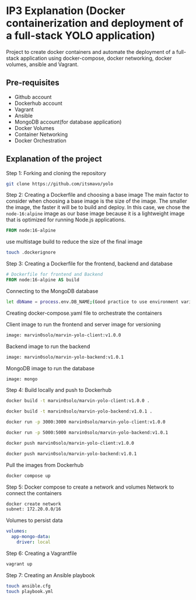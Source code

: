 # IP3 Explanation (Docker containerization and deployment of a full-stack YOLO application)
Project to create docker containers and automate the deployment of a full-stack application using docker-compose, docker networking, docker volumes, ansible and Vagrant. 

## Pre-requisites
- Github account
- Dockerhub account
- Vagrant
- Ansible
- MongoDB account(for database application)
- Docker Volumes
- Container Networking
- Docker Orchestration

## Explanation of the project
Step 1: Forking and cloning the repository
```bash
git clone https://github.com/itsmavo/yolo
```
Step 2: Creating a Dockerfile and choosing a base image
The main factor to consider when choosing a base image is the size of the image. The smaller the image, the faster it will be to build and deploy. In this case, we chose the `node-16:alpine` image as our base image because it is a lightweight image that is optimized for running Node.js applications.  
```dockerfile
FROM node:16-alpine
```
use multistage build to reduce the size of the final image
```sh
touch .dockerignore
```
Step 3: Creating a Dockerfile for the frontend, backend and database

```dockerfile
# Dockerfile for frontend and Backend
FROM node:16-alpine AS build
```
Connecting to the MongoDB database
```sh
let dbName = process.env.DB_NAME;(Good practice to use environment variables)
```
Creating docker-compose.yaml file to orchestrate the containers

Client image to run the frontend  and server image for versioning
```sh
image: marvin0solo/marvin-yolo-client:v1.0.0
```

Backend image to run the backend
```sh
image: marvin0solo/marvin-yolo-backend:v1.0.1
```

MongoDB image to run the database
```sh
image: mongo
```

Step 4: Build locally and push to Dockerhub
```sh
docker build -t marvin0solo/marvin-yolo-client:v1.0.0 .

docker build -t marvin0solo/marvin-yolo-backend:v1.0.1 .

docker run -p 3000:3000 marvin0solo/marvin-yolo-client:v1.0.0

docker run -p 5000:5000 marvin0solo/marvin-yolo-backend:v1.0.1

docker push marvin0solo/marvin-yolo-client:v1.0.0

docker push marvin0solo/marvin-yolo-backend:v1.0.1
```
Pull the images from Dockerhub 
```sh
docker compose up
```
Step 5: Docker compose to create a network and volumes
Network to connect the containers

```bash
docker create network 
subnet: 172.20.0.0/16
```
Volumes to persist data
```yaml
volumes:
  app-mongo-data:
    driver: local
```

Step 6: Creating a Vagrantfile
```sh
vagrant up
```
Step 7: Creating an Ansible playbook
```sh
touch ansible.cfg
touch playbook.yml
```